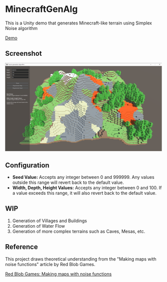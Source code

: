 # MinecraftGenAlg

This is a Unity demo that generates Minecraft-like terrain using Simplex Noise algorithm

[Demo](https://github.com/i-miss-old-mmorpg/MinecraftGenAlg/releases/tag/v0.1)

## Screenshot

![Screenshot 1](./Screenshots/Screenshot1.png)

## Configuration

- **Seed Value:** Accepts any integer between 0 and 999999. Any values outside this range will revert back to the default value.
- **Width, Depth, Height Values:** Accepts any integer between 0 and 100. If a value exceeds this range, it will also revert back to the default value.

## WIP

1. Generation of Villages and Buildings
2. Generation of Water Flow
3. Generation of more complex terrains such as Caves, Mesas, etc.

## Reference

This project draws theoretical understanding from the "Making maps with noise functions" article by Red Blob Games. 

[Red Blob Games: Making maps with noise functions](https://www.redblobgames.com/maps/terrain-from-noise/)


